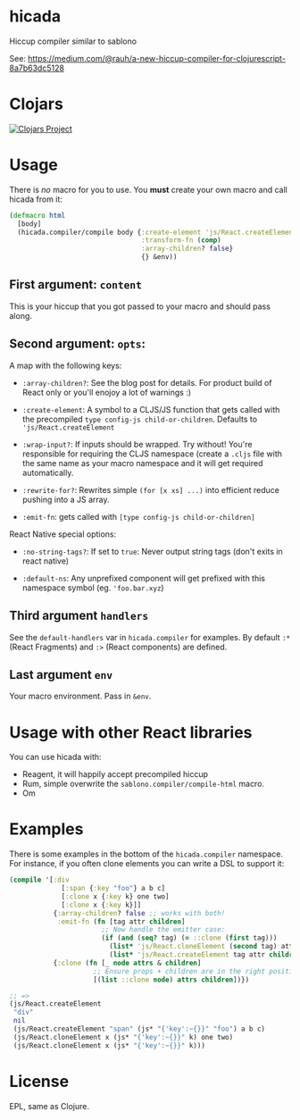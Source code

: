 # hicada
Hiccup compiler similar to sablono

See: https://medium.com/@rauh/a-new-hiccup-compiler-for-clojurescript-8a7b63dc5128

# Clojars

[![Clojars Project](http://clojars.org/hicada/latest-version.svg)](http://clojars.org/hicada)


# Usage

There is *no* macro for you to use. You **must** create your own
macro and call hicada from it:


```clj
(defmacro html
  [body]
  (hicada.compiler/compile body {:create-element 'js/React.createElement
                                 :transform-fn (comp)
                                 :array-children? false}
                                 {} &env))
```

## First argument: `content`

This is your hiccup that you got passed to your macro and should pass along.

## Second argument: `opts`:

A map with the following keys:

- `:array-children?`: See the blog post for details. For product build of React
  only or you'll enojoy a lot of warnings :)

- `:create-element`: A symbol to a CLJS/JS function that gets called with the
  precompiled `type config-js child-or-children`. Defaults to
  `'js/React.createElement`
   
- `:wrap-input?`: If inputs should be wrapped. Try without! You're responsible
  for requiring the CLJS namespace (create a `.cljs` file with the same name as
    your macro namespace and it will get required automatically.

- `:rewrite-for?`: Rewrites simple `(for [x xs] ...)` into efficient reduce
  pushing into a JS array.

- `:emit-fn`: gets called with `[type config-js child-or-children]`

React Native special options:

- `:no-string-tags?`: If set to `true`: Never output string tags (don't exits in react native)

- `:default-ns`: Any unprefixed component will get prefixed with this namespace
  symbol (eg. `'foo.bar.xyz`)


## Third argument `handlers`

See the `default-handlers` var in `hicada.compiler` for examples. By default
`:*` (React Fragments) and `:>` (React components) are defined.

## Last argument `env`

Your macro environment. Pass in `&env`.

# Usage with other React libraries

You can use hicada with:

- Reagent, it will happily accept precompiled hiccup
- Rum, simple overwrite the `sablono.compiler/compile-html` macro.
- Om

# Examples

There is some examples in the bottom of the `hicada.compiler` namespace. For
instance, if you often clone elements you can write a DSL to support it:


```clj
(compile '[:div
             [:span {:key "foo"} a b c]
             [:clone x {:key k} one two]
             [:clone x {:key k}]]
           {:array-children? false ;; works with both!
            :emit-fn (fn [tag attr children]
                       ;; Now handle the emitter case:
                       (if (and (seq? tag) (= ::clone (first tag)))
                         (list* 'js/React.cloneElement (second tag) attr children)
                         (list* 'js/React.createElement tag attr children)))}
           {:clone (fn [_ node attrs & children]
                     ;; Ensure props + children are in the right position:
                     [(list ::clone node) attrs children])})

;; =>
(js/React.createElement
 "div"
 nil
 (js/React.createElement "span" (js* "{'key':~{}}" "foo") a b c)
 (js/React.cloneElement x (js* "{'key':~{}}" k) one two)
 (js/React.cloneElement x (js* "{'key':~{}}" k)))

```

# License

EPL, same as Clojure.
